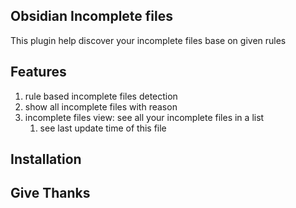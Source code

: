 ## Obsidian Incomplete files

This plugin help discover your incomplete files base on given rules

## Features

1. rule based incomplete files detection
2. show all incomplete files with reason
3. incomplete files view: see all your incomplete files in a list
   1. see last update time of this file

## Installation

## Give Thanks
